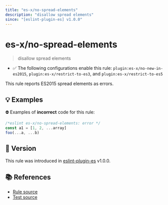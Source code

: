 ```yaml
---
title: "es-x/no-spread-elements"
description: "disallow spread elements"
since: "[eslint-plugin-es] v1.0.0"
---
```


# es-x/no-spread-elements
> disallow spread elements

- ✅ The following configurations enable this rule: `plugin:es-x/no-new-in-es2015`, `plugin:es-x/restrict-to-es3`, and `plugin:es-x/restrict-to-es5`

This rule reports ES2015 spread elements as errors.

## 💡 Examples

⛔ Examples of **incorrect** code for this rule:

<eslint-playground type="bad">

```js
/*eslint es-x/no-spread-elements: error */
const a1 = [1, 2, ...array]
foo(...a, ...b)
```

</eslint-playground>

## 🚀 Version

This rule was introduced in [eslint-plugin-es] v1.0.0.

[eslint-plugin-es]: https://github.com/mysticatea/eslint-plugin-es

## 📚 References

- [Rule source](https://github.com/ota-meshi/eslint-plugin-es-x/blob/master/lib/rules/no-spread-elements.js)
- [Test source](https://github.com/ota-meshi/eslint-plugin-es-x/blob/master/tests/lib/rules/no-spread-elements.js)
